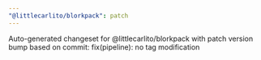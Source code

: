 ```yaml
---
"@littlecarlito/blorkpack": patch
---
```


Auto-generated changeset for @littlecarlito/blorkpack with patch version bump based on commit: fix(pipeline): no tag modification
